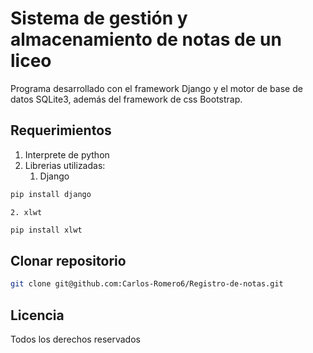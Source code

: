 # Sistema de gestión y almacenamiento de notas de un liceo

Programa desarrollado con el framework Django y el motor de base de datos SQLite3, además del framework de css Bootstrap.

## Requerimientos
1. Interprete de python
2. Librerias utilizadas:
    1. Django
```bash
pip install django
```
    2. xlwt
```bash
pip install xlwt
```

## Clonar repositorio
```bash
git clone git@github.com:Carlos-Romero6/Registro-de-notas.git
```

## Licencia
Todos los derechos reservados

